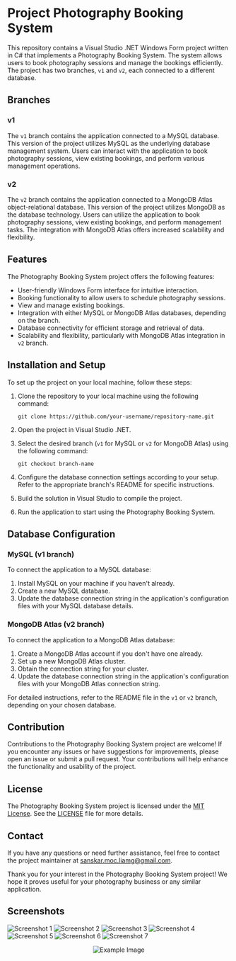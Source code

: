 # Project Photography Booking System

This repository contains a Visual Studio .NET Windows Form project written in C# that implements a Photography Booking System. The system allows users to book photography sessions and manage the bookings efficiently. The project has two branches, `v1` and `v2`, each connected to a different database.

## Branches

### v1

The `v1` branch contains the application connected to a MySQL database. This version of the project utilizes MySQL as the underlying database management system. Users can interact with the application to book photography sessions, view existing bookings, and perform various management operations.

### v2

The `v2` branch contains the application connected to a MongoDB Atlas object-relational database. This version of the project utilizes MongoDB as the database technology. Users can utilize the application to book photography sessions, view existing bookings, and perform management tasks. The integration with MongoDB Atlas offers increased scalability and flexibility.

## Features

The Photography Booking System project offers the following features:

- User-friendly Windows Form interface for intuitive interaction.
- Booking functionality to allow users to schedule photography sessions.
- View and manage existing bookings.
- Integration with either MySQL or MongoDB Atlas databases, depending on the branch.
- Database connectivity for efficient storage and retrieval of data.
- Scalability and flexibility, particularly with MongoDB Atlas integration in `v2` branch.

## Installation and Setup

To set up the project on your local machine, follow these steps:

1. Clone the repository to your local machine using the following command:
   ```
   git clone https://github.com/your-username/repository-name.git
   ```

2. Open the project in Visual Studio .NET.

3. Select the desired branch (`v1` for MySQL or `v2` for MongoDB Atlas) using the following command:
   ```
   git checkout branch-name
   ```

4. Configure the database connection settings according to your setup. Refer to the appropriate branch's README for specific instructions.

5. Build the solution in Visual Studio to compile the project.

6. Run the application to start using the Photography Booking System.

## Database Configuration

### MySQL (v1 branch)

To connect the application to a MySQL database:

1. Install MySQL on your machine if you haven't already.
2. Create a new MySQL database.
3. Update the database connection string in the application's configuration files with your MySQL database details.

### MongoDB Atlas (v2 branch)

To connect the application to a MongoDB Atlas database:

1. Create a MongoDB Atlas account if you don't have one already.
2. Set up a new MongoDB Atlas cluster.
3. Obtain the connection string for your cluster.
4. Update the database connection string in the application's configuration files with your MongoDB Atlas connection string.

For detailed instructions, refer to the README file in the `v1` or `v2` branch, depending on your chosen database.

## Contribution

Contributions to the Photography Booking System project are welcome! If you encounter any issues or have suggestions for improvements, please open an issue or submit a pull request. Your contributions will help enhance the functionality and usability of the project.

## License

The Photography Booking System project is licensed under the [MIT License](https://opensource.org/licenses/MIT). See the [LICENSE](LICENSE) file for more details.

## Contact

If you have any questions or need further assistance, feel free to contact the project maintainer at [sanskar.moc.liamg@gmail.com](mailto:sanskar.moc.liamg@gmail.com).

Thank you for your interest in the Photography Booking System project! We hope it proves useful for your photography business or any similar application.

## Screenshots
![Screenshot 1](https://github.com/Sanskar-J/Booking-System/blob/v3/Booking%20System/Screenshots/Screenshot%20(36).png)
![Screenshot 2](https://github.com/Sanskar-J/Booking-System/blob/v3/Booking%20System/Screenshots/Screenshot%20(37).png)
![Screenshot 3](https://github.com/Sanskar-J/Booking-System/blob/v3/Booking%20System/Screenshots/Screenshot%20(38).png)
![Screenshot 4](https://github.com/Sanskar-J/Booking-System/blob/v3/Booking%20System/Screenshots/Screenshot%20(39).png)
![Screenshot 5](https://github.com/Sanskar-J/Booking-System/blob/v3/Booking%20System/Screenshots/Screenshot%20(40).png)
![Screenshot 6](https://github.com/Sanskar-J/Booking-System/blob/v3/Booking%20System/Screenshots/Screenshot%20(41).png)
![Screenshot 7](https://github.com/Sanskar-J/Booking-System/blob/v3/Booking%20System/Screenshots/Screenshot%20(42).png)

<p align="center">
  <img src="https://github.com/Sanskar-J/Booking-System/blob/v3/Booking%20System/Screenshots/Screenshot%20(36).png" alt="Example Image">
</p>

